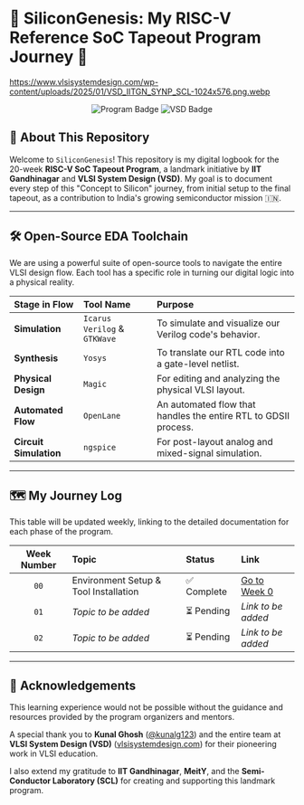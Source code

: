 # 🚀 SiliconGenesis: My RISC-V Reference SoC Tapeout Program Journey 🚀
https://www.vlsisystemdesign.com/wp-content/uploads/2025/01/VSD_IITGN_SYNP_SCL-1024x576.png.webp
<p align="center">
  <img src="https://img.shields.io/badge/Program-RISC--V_SoC_Tapeout-blue?style=for-the-badge&logo=riscv" alt="Program Badge">
  <img src="https://img.shields.io/badge/ORGANISERS-VSD & IIT Gandhinagar-green?style=for-the-badge" alt="VSD Badge">
</p>

## 📖 About This Repository

Welcome to `SiliconGenesis`! This repository is my digital logbook for the 20-week **RISC-V SoC Tapeout Program**, a landmark initiative by **IIT Gandhinagar** and **VLSI System Design (VSD)**. My goal is to document every step of this "Concept to Silicon" journey, from initial setup to the final tapeout, as a contribution to India's growing semiconductor mission 🇮🇳.

---

## 🛠️ Open-Source EDA Toolchain

We are using a powerful suite of open-source tools to navigate the entire VLSI design flow. Each tool has a specific role in turning our digital logic into a physical reality.

| Stage in Flow             | Tool Name                                       | Purpose                                            |
| :------------------------ | :---------------------------------------------- | :------------------------------------------------- |
| **Simulation** |           `Icarus Verilog` & `GTKWave`                     | To simulate and visualize our Verilog code's behavior. |
| **Synthesis** |            `Yosys`                                          | To translate our RTL code into a gate-level netlist.   |
| **Physical Design** |       `Magic`                                        | For editing and analyzing the physical VLSI layout.    |
| **Automated Flow** |       `OpenLane`                                       | An automated flow that handles the entire RTL to GDSII process.   |
| **Circuit Simulation** |    `ngspice`                                       | For post-layout analog and mixed-signal simulation.       |

---

## 🗺️ My Journey Log 

This table will be updated weekly, linking to the detailed documentation for each phase of the program.

| Week Number | Topic                                 | Status      | Link                                       |
| :---------: | :------------------------------------ | :---------- | :----------------------------------------- |
|    `00`     | Environment Setup & Tool Installation | ✅ Complete | [Go to Week 0](./Week0/README.md)          |
|    `01`     | *Topic to be added* | ⏳ Pending  | *Link to be added* |
|    `02`     | *Topic to be added* | ⏳ Pending  | *Link to be added* |

---

## 🙏 Acknowledgements

This learning experience would not be possible without the guidance and resources provided by the program organizers and mentors.

A special thank you to **Kunal Ghosh** ([@kunalg123](https://github.com/kunalg123)) and the entire team at **VLSI System Design (VSD)** ([vlsisystemdesign.com](https://www.vlsisystemdesign.com/)) for their pioneering work in VLSI education.

I also extend my gratitude to **IIT Gandhinagar**, **MeitY**, and the **Semi-Conductor Laboratory (SCL)** for creating and supporting this landmark program.
